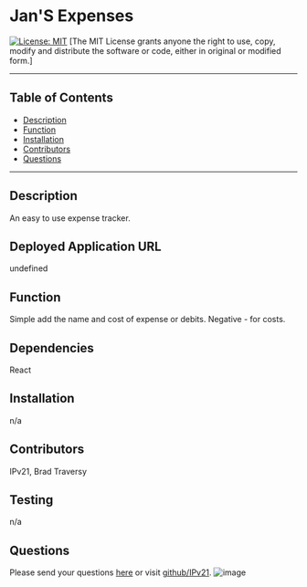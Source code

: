 # Jan'S Expenses 
 [![License: MIT](https://img.shields.io/badge/License-MIT-yellow.svg)](https://opensource.org/licenses/MIT)
 [The MIT License grants anyone the right to use, copy, modify and distribute the software or code, either in original or modified form.]


  -------------------------
  ## Table of Contents
  * [Description](#description)
  * [Function](#function)
  * [Installation](#installation)
  * [Contributors](#contributors)
  * [Questions](#questions)
  -------------------------
  ## Description
  An easy to use expense tracker. 
  ## Deployed Application URL
  undefined
  ## Function
  Simple add the name and cost of expense or debits. Negative - for costs.
  ## Dependencies 
  React
  ## Installation
  n/a
  ## Contributors
  IPv21, Brad Traversy
  ## Testing
  n/a
  ## Questions
  Please send your questions [here](mailto:matthewshuman@myyahoo.com?subject=[GitHub]) or visit [github/IPv21](https://github.com/IPv21).
  ![image](https://github.com/IPv21/expense/assets/132957361/4d1571a1-c03b-4faf-8880-21848405a166)
